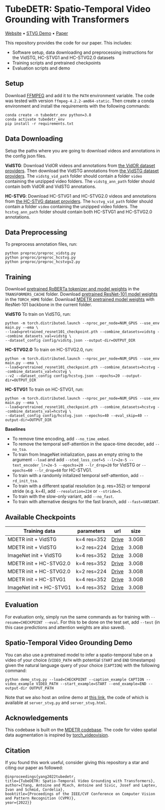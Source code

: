 # TubeDETR: Spatio-Temporal Video Grounding with Transformers

[Website](https://antoyang.github.io/tubedetr.html) • [STVG Demo](http://stvg.paris.inria.fr/) • [Paper](https://arxiv.org/abs/2203.16434)

This repository provides the code for our paper. This includes:
- Software setup, data downloading and preprocessing instructions for the VidSTG, HC-STVG1 and HC-STVG2.0 datasets
- Training scripts and pretrained checkpoints
- Evaluation scripts and demo

## Setup
Download [FFMPEG](https://ffmpeg.org/download.html) and add it to the `PATH` environment variable. 
The code was tested with version `ffmpeg-4.2.2-amd64-static`.
Then create a conda environment and install the requirements with the following commands:
```
conda create -n tubedetr_env python=3.8
conda activate tubedetr_env
pip install -r requirements.txt
```

## Data Downloading
Setup the paths where you are going to download videos and annotations in the config json files.

**VidSTG**: Download VidOR videos and annotations from [the VidOR dataset providers](https://xdshang.github.io/docs/vidor.html).
Then download the VidSTG annotations from [the VidSTG dataset providers](https://github.com/Guaranteer/VidSTG-Dataset).
The `vidstg_vid_path` folder should contain a folder `video` containing the unzipped video folders. 
The `vidstg_ann_path` folder should contain both VidOR and VidSTG annotations.

**HC-STVG**: Download HC-STVG1 and HC-STVG2.0 videos and annotations from [the HC-STVG dataset providers](https://github.com/tzhhhh123/HC-STVG).
The `hcstvg_vid_path` folder should contain a folder `video` containing the unzipped video folders. 
The `hcstvg_ann_path` folder should contain both HC-STVG1 and HC-STVG2.0 annotations.

## Data Preprocessing
To preprocess annotation files, run:
```
python preproc/preproc_vidstg.py
python preproc/preproc_hcstvg.py
python preproc/preproc_hcstvgv2.py
```

## Training
Download [pretrained RoBERTa tokenizer and model weights](https://huggingface.co/transformers/v2.6.0/pretrained_models.html) in the `TRANSFORMERS_CACHE` folder.
Download [pretrained ResNet-101 model weights](https://pytorch.org/vision/stable/models.html) in the `TORCH_HOME` folder.
Download [MDETR pretrained model weights](https://github.com/ashkamath/mdetr) with ResNet-101 backbone in the current folder.

**VidSTG** To train on VidSTG, run:
```
python -m torch.distributed.launch --nproc_per_node=NUM_GPUS --use_env main.py --ema \
--load=pretrained_resnet101_checkpoint.pth --combine_datasets=vidstg --combine_datasets_val=vidstg \
--dataset_config config/vidstg.json --output-dir=OUTPUT_DIR
```

**HC-STVG2.0**
To train on HC-STVG2.0, run:
```
python -m torch.distributed.launch --nproc_per_node=NUM_GPUS --use_env main.py --ema \
--load=pretrained_resnet101_checkpoint.pth --combine_datasets=hcstvg --combine_datasets_val=hcstvg \
--v2 --dataset_config config/hcstvg.json --epochs=20 --output-dir=OUTPUT_DIR
```

**HC-STVG1**
To train on HC-STVG1, run:
```
python -m torch.distributed.launch --nproc_per_node=NUM_GPUS --use_env main.py --ema \
--load=pretrained_resnet101_checkpoint.pth --combine_datasets=hcstvg --combine_datasets_val=hcstvg \
--dataset_config config/hcstvg.json --epochs=40 --eval_skip=40 --output-dir=OUTPUT_DIR
```

**Baselines**
- To remove time encoding, add `--no_time_embed`.  
- To remove the temporal self-attention in the space-time decoder, add `--no_tsa`.  
- To train from ImageNet initialization, pass an empty string to the argument `--load` and add `--sted_loss_coef=5 --lr=2e-5 --text_encoder_lr=2e-5 --epochs=20 --lr_drop=20` for VidSTG or `--epochs=60 --lr_drop=60` for HC-STVG1.
- To train with a randomly initalized temporal self-attention, add `--rd_init_tsa`.  
- To train with a different spatial resolution (e.g. res=352) or temporal stride (e.g. k=4), add `--resolution=224` or `--stride=5`.
- To train with the slow-only variant, add `--no_fast`.
- To train with alternative designs for the fast branch, add `--fast=VARIANT`.

## Available Checkpoints

| Training data | parameters | url | size |
|-----|-----|-----|-----|
| MDETR init + VidSTG | k=4 res=352 | [Drive](https://drive.google.com/file/d/1GqYjnad42-fri1lxSmT0vFWwYez6_iOv/view?usp=sharing)    | 3.0GB      |
| MDETR init + VidSTG | k=2 res=224 | [Drive](https://drive.google.com/file/d/1FaKT54s7LWcTgW562OXpVWHPXxNG7INu/view?usp=sharing)    | 3.0GB      |
| ImageNet init + VidSTG | k=4 res=352 | [Drive](https://drive.google.com/file/d/1TSyR0RUf2VoDlBHVKvIZ0X8P53SW-Fi4/view?usp=sharing)    | 3.0GB      |
| MDETR init + HC-STVG2.0 | k=4 res=352 | [Drive](https://drive.google.com/file/d/1EAWHXPafyZxQh398HvMJf43-CiyWJvtn/view?usp=sharing)    | 3.0GB       |
| MDETR init + HC-STVG2.0 | k=2 res=224 | [Drive](https://drive.google.com/file/d/1mkY1vv1U_pSVRj4JRY6uYTABKONQEh_w/view?usp=sharing)    | 3.0GB       |
| MDETR init + HC-STVG1 | k=4 res=352 | [Drive](https://drive.google.com/file/d/1cbPUx0rc20EUdz2jhhq2MbJY-YZ2ATl0/view?usp=sharing)    | 3.0GB       |
| ImageNet init + HC-STVG1 | k=4 res=352 | [Drive](https://drive.google.com/file/d/1pTwFyscH45ejcSIKY8Ykmbm72C8XJKQv/view?usp=sharing)    | 3.0GB      |

## Evaluation
For evaluation only, simply run the same commands as for training with `--resume=CHECKPOINT --eval`. 
For this to be done on the test set, add `--test` (in this case predictions and attention weights are also saved).

## Spatio-Temporal Video Grounding Demo
You can also use a pretrained model to infer a spatio-temporal tube on a video of your choice (`VIDEO_PATH` with potential `START` and `END` timestamps) given the natural language query of your choice (`CAPTION`) with the following command:
```
python demo_stvg.py --load=CHECKPOINT --caption_example CAPTION --video_example VIDEO_PATH --start_example=START --end_example=END --output-dir OUTPUT_PATH
```
Note that we also host an online demo at [this link](http://stvg.paris.inria.fr/), the code of which is available at `server_stvg.py` and `server_stvg.html`.

## Acknowledgements
This codebase is built on the [MDETR codebase](https://github.com/ashkamath/mdetr). 
The code for video spatial data augmentation is inspired by [torch_videovision](https://github.com/hassony2/torch_videovision).

## Citation 
If you found this work useful, consider giving this repository a star and citing our paper as followed:
```
@inproceedings{yang2022tubedetr,
title={TubeDETR: Spatio-Temporal Video Grounding with Transformers},
author={Yang, Antoine and Miech, Antoine and Sivic, Josef and Laptev, Ivan and Schmid, Cordelia},
booktitle={Proceedings of the IEEE/CVF Conference on Computer Vision and Pattern Recognition (CVPR)},
year={2022}}
```
